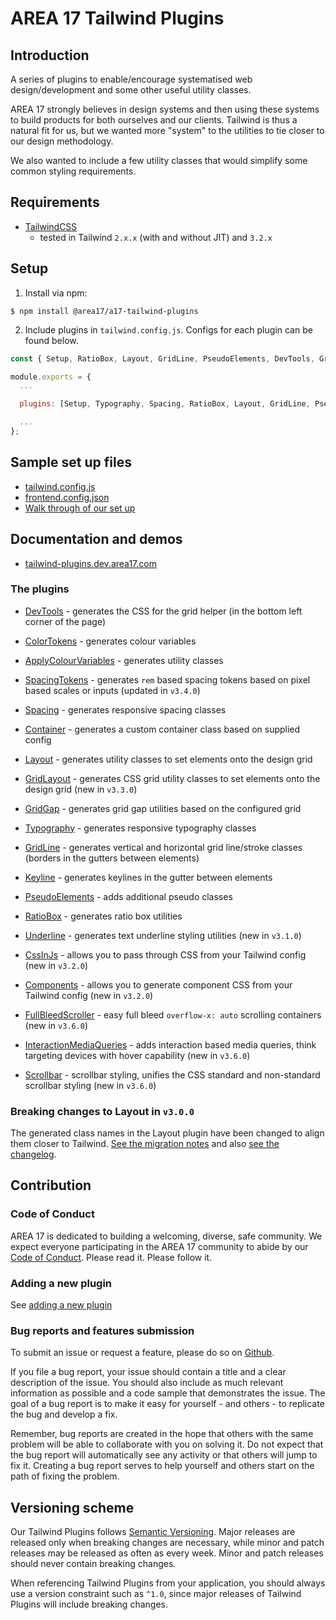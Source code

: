 # AREA 17 Tailwind Plugins

## Introduction

A series of plugins to enable/encourage systematised web design/development and some other useful utility classes.

AREA 17 strongly believes in design systems and then using these systems to build products for both ourselves and our clients. Tailwind is thus a natural fit for us, but we wanted more "system" to the utilities to tie closer to our design methodology.

We also wanted to include a few utility classes that would simplify some common styling requirements.

## Requirements

* [TailwindCSS](https://tailwindcss.com/)
  * tested in Tailwind <code>2.x.x</code> (with and without JIT) and <code>3.2.x</code>

## Setup

1. Install via npm:

```shell
$ npm install @area17/a17-tailwind-plugins
```

2. Include plugins in `tailwind.config.js`. Configs for each plugin can be found below.

```javascript
const { Setup, RatioBox, Layout, GridLine, PseudoElements, DevTools, GridGap, Container, Keyline, Spacing, Typography, ColorTokens, ApplyColorVariables, Underline, Components, CssInJs, GridLayout, SpacingTokens } = require('@area17/a17-tailwind-plugins');

module.exports = {
  ...

  plugins: [Setup, Typography, Spacing, RatioBox, Layout, GridLine, PseudoElements, DevTools, GridGap, Container, Keyline, ColorTokens, Underline, Components, CssInJs, GridLayout],

  ...
};
```

## Sample set up files

* [tailwind.config.js](https://github.com/area17/tailwind-plugins/blob/main/docs/tailwind.config.js)
* [frontend.config.json](https://github.com/area17/tailwind-plugins/blob/main/docs/frontend.config.json)
* [Walk through of our set up](http://tailwind-plugins.dev.area17.com/Setup.php)


## Documentation and demos

* [tailwind-plugins.dev.area17.com](http://tailwind-plugins.dev.area17.com/)

### The plugins

* [DevTools](http://tailwind-plugins.dev.area17.com/DevTools.php) - generates the CSS for the grid helper (in the bottom left corner of the page)

* [ColorTokens](http://tailwind-plugins.dev.area17.com/ColorTokens.php) - generates colour variables
* [ApplyColourVariables](http://tailwind-plugins.dev.area17.com/ApplyColourVariables.php) - generates utility classes

* [SpacingTokens](http://tailwind-plugins.dev.area17.com/SpacingTokens.php) - generates `rem` based spacing tokens based on pixel based scales or inputs (updated in `v3.4.0`)
* [Spacing](http://tailwind-plugins.dev.area17.com/Spacing.php) - generates responsive spacing classes

* [Container](http://tailwind-plugins.dev.area17.com/Container.php) - generates a custom container class based on supplied config
* [Layout](http://tailwind-plugins.dev.area17.com/Layout.php) - generates utility classes to set elements onto the design grid
* [GridLayout](http://tailwind-plugins.dev.area17.com/GridLayout.php) - generates CSS grid utility classes to set elements onto the design grid (new in `v3.3.0`)
* [GridGap](http://tailwind-plugins.dev.area17.com/GridGap.php) - generates grid gap utilities based on the configured grid

* [Typography](http://tailwind-plugins.dev.area17.com/Typography.php) - generates responsive typography classes

* [GridLine](http://tailwind-plugins.dev.area17.com/GridLine.php) - generates vertical and horizontal grid line/stroke classes (borders in the gutters between elements)
* [Keyline](http://tailwind-plugins.dev.area17.com/Keyline.php) - generates keylines in the gutter between elements

* [PseudoElements](http://tailwind-plugins.dev.area17.com/PseudoElements.php) - adds additional pseudo classes

* [RatioBox](http://tailwind-plugins.dev.area17.com/RatioBox.php) - generates ratio box utilities

* [Underline](http://tailwind-plugins.dev.area17.com/Underline.php) - generates text underline styling utilities (new in `v3.1.0`)

* [CssInJs](http://tailwind-plugins.dev.area17.com/CssInJs.php) - allows you to pass through CSS from your Tailwind config (new in `v3.2.0`)
* [Components](http://tailwind-plugins.dev.area17.com/Components.php) - allows you to generate component CSS from your Tailwind config (new in `v3.2.0`)

* [FullBleedScroller](http://tailwind-plugins.dev.area17.com/FullBleedScroller.php) - easy full bleed `overflow-x: auto` scrolling containers (new in `v3.6.0`)

* [InteractionMediaQueries](http://tailwind-plugins.dev.area17.com/InteractionMediaQueries.php) - adds interaction based media queries, think targeting devices with hover capability (new in `v3.6.0`)

* [Scrollbar](http://tailwind-plugins.dev.area17.com/Scrollbar.php) - scrollbar styling, unifies the CSS standard and non-standard scrollbar styling (new in `v3.6.0`)


### Breaking changes to Layout in `v3.0.0`

The generated class names in the Layout plugin have been changed to align them closer to Tailwind. [See the migration notes](http://tailwind-plugins.dev.area17.com/Layout.php#v3-0-0) and also [see the changelog](https://github.com/area17/tailwind-plugins/blob/main/changelog.md#300---2021-12-07).

## Contribution

### Code of Conduct

AREA 17 is dedicated to building a welcoming, diverse, safe community. We expect everyone participating in the AREA 17 community to abide by our [Code of Conduct](CODE_OF_CONDUCT.md). Please read it. Please follow it.

### Adding a new plugin

See [adding a new plugin](https://github.com/area17/tailwind-plugins/tree/main/docs#adding-a-new-plugin)

### Bug reports and features submission

To submit an issue or request a feature, please do so on [Github](https://github.com/area17/tailwind-plugins/issues).

If you file a bug report, your issue should contain a title and a clear description of the issue. You should also include as much relevant information as possible and a code sample that demonstrates the issue. The goal of a bug report is to make it easy for yourself - and others - to replicate the bug and develop a fix.

Remember, bug reports are created in the hope that others with the same problem will be able to collaborate with you on solving it. Do not expect that the bug report will automatically see any activity or that others will jump to fix it. Creating a bug report serves to help yourself and others start on the path of fixing the problem.

## Versioning scheme

Our Tailwind Plugins follows [Semantic Versioning](https://semver.org/). Major releases are released only when breaking changes are necessary, while minor and patch releases may be released as often as every week. Minor and patch releases should never contain breaking changes.

When referencing Tailwind Plugins from your application, you should always use a version constraint such as `^1.0`, since major releases of Tailwind Plugins will include breaking changes.

